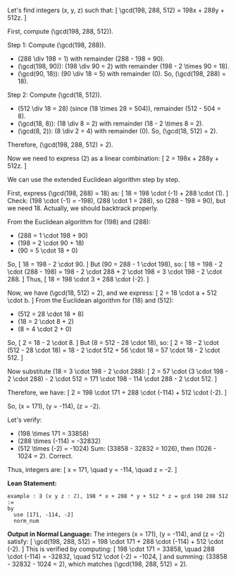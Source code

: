Let's find integers \(x, y, z\) such that:
\[
\gcd(198, 288, 512) = 198x + 288y + 512z.
\]

First, compute \(\gcd(198, 288, 512)\).

Step 1: Compute \(\gcd(198, 288)\).
- \(288 \div 198 = 1\) with remainder \(288 - 198 = 90\).
- \(\gcd(198, 90)\): \(198 \div 90 = 2\) with remainder \(198 - 2 \times 90 = 18\).
- \(\gcd(90, 18)\): \(90 \div 18 = 5\) with remainder \(0\).
So, \(\gcd(198, 288) = 18\).

Step 2: Compute \(\gcd(18, 512)\).
- \(512 \div 18 = 28\) (since \(18 \times 28 = 504\)), remainder \(512 - 504 = 8\).
- \(\gcd(18, 8)\): \(18 \div 8 = 2\) with remainder \(18 - 2 \times 8 = 2\).
- \(\gcd(8, 2)\): \(8 \div 2 = 4\) with remainder \(0\).
So, \(\gcd(18, 512) = 2\).

Therefore, \(\gcd(198, 288, 512) = 2\).

Now we need to express \(2\) as a linear combination:
\[
2 = 198x + 288y + 512z.
\]

We can use the extended Euclidean algorithm step by step.

First, express \(\gcd(198, 288) = 18\) as:
\[
18 = 198 \cdot (-1) + 288 \cdot (1).
\]
Check: \(198 \cdot (-1) = -198\), \(288 \cdot 1 = 288\), so \(288 - 198 = 90\), but we need 18. Actually, we should backtrack properly.

From the Euclidean algorithm for \(198\) and \(288\):
- \(288 = 1 \cdot 198 + 90\)
- \(198 = 2 \cdot 90 + 18\)
- \(90 = 5 \cdot 18 + 0\)

So,
\[
18 = 198 - 2 \cdot 90.
\]
But \(90 = 288 - 1 \cdot 198\), so:
\[
18 = 198 - 2 \cdot (288 - 198) = 198 - 2 \cdot 288 + 2 \cdot 198 = 3 \cdot 198 - 2 \cdot 288.
\]
Thus,
\[
18 = 198 \cdot 3 + 288 \cdot (-2).
\]

Now, we have \(\gcd(18, 512) = 2\), and we express:
\[
2 = 18 \cdot a + 512 \cdot b.
\]
From the Euclidean algorithm for \(18\) and \(512\):
- \(512 = 28 \cdot 18 + 8\)
- \(18 = 2 \cdot 8 + 2\)
- \(8 = 4 \cdot 2 + 0\)

So,
\[
2 = 18 - 2 \cdot 8.
\]
But \(8 = 512 - 28 \cdot 18\), so:
\[
2 = 18 - 2 \cdot (512 - 28 \cdot 18) = 18 - 2 \cdot 512 + 56 \cdot 18 = 57 \cdot 18 - 2 \cdot 512.
\]

Now substitute \(18 = 3 \cdot 198 - 2 \cdot 288\):
\[
2 = 57 \cdot (3 \cdot 198 - 2 \cdot 288) - 2 \cdot 512 = 171 \cdot 198 - 114 \cdot 288 - 2 \cdot 512.
\]

Therefore, we have:
\[
2 = 198 \cdot 171 + 288 \cdot (-114) + 512 \cdot (-2).
\]

So, \(x = 171\), \(y = -114\), \(z = -2\).

Let's verify:
- \(198 \times 171 = 33858\)
- \(288 \times (-114) = -32832\)
- \(512 \times (-2) = -1024\)
Sum: \(33858 - 32832 = 1026\), then \(1026 - 1024 = 2\). Correct.

Thus, integers are:
\[
x = 171, \quad y = -114, \quad z = -2.
\]

**Lean Statement:**
```lean
example : ∃ (x y z : ℤ), 198 * x + 288 * y + 512 * z = gcd 198 288 512 :=
by
  use [171, -114, -2]
  norm_num
```

**Output in Normal Language:**
The integers \(x = 171\), \(y = -114\), and \(z = -2\) satisfy:
\[
\gcd(198, 288, 512) = 198 \cdot 171 + 288 \cdot (-114) + 512 \cdot (-2).
\]
This is verified by computing:
\[
198 \cdot 171 = 33858, \quad 288 \cdot (-114) = -32832, \quad 512 \cdot (-2) = -1024,
\]
and summing: \(33858 - 32832 - 1024 = 2\), which matches \(\gcd(198, 288, 512) = 2\).